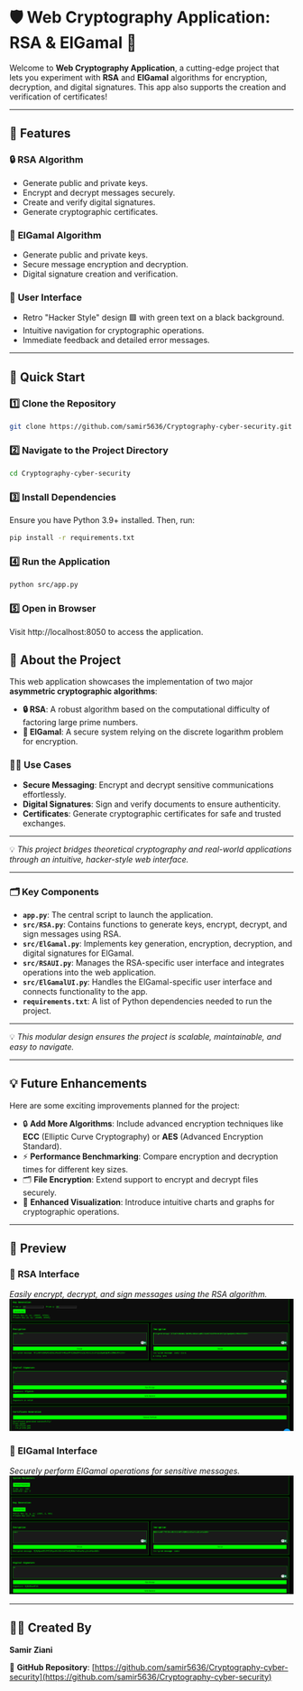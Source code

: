 # 🛡️ Web Cryptography Application: RSA & ElGamal 🔐

Welcome to **Web Cryptography Application**, a cutting-edge project that lets you experiment with **RSA** and **ElGamal** algorithms for encryption, decryption, and digital signatures. This app also supports the creation and verification of certificates!

---

## 🌟 Features
### 🔒 **RSA Algorithm**
- Generate public and private keys.
- Encrypt and decrypt messages securely.
- Create and verify digital signatures.
- Generate cryptographic certificates.

### 🔑 **ElGamal Algorithm**
- Generate public and private keys.
- Secure message encryption and decryption.
- Digital signature creation and verification.

### 🎨 **User Interface**
- Retro "Hacker Style" design 🟩 with green text on a black background.
- Intuitive navigation for cryptographic operations.
- Immediate feedback and detailed error messages.

---

## 🚀 Quick Start

### 1️⃣ Clone the Repository
```bash
git clone https://github.com/samir5636/Cryptography-cyber-security.git

```
### 2️⃣ Navigate to the Project Directory

```bash
cd Cryptography-cyber-security
```

### 3️⃣ Install Dependencies
Ensure you have Python 3.9+ installed. Then, run:
```bash
pip install -r requirements.txt

```

### 4️⃣ Run the Application
```bash
python src/app.py

```
### 5️⃣ Open in Browser
Visit http://localhost:8050 to access the application.

## 📜 About the Project

This web application showcases the implementation of two major **asymmetric cryptographic algorithms**:

- **🔒 RSA**: A robust algorithm based on the computational difficulty of factoring large prime numbers.
- **🔑 ElGamal**: A secure system relying on the discrete logarithm problem for encryption.

### 🧑‍💻 Use Cases
- **Secure Messaging**: Encrypt and decrypt sensitive communications effortlessly.
- **Digital Signatures**: Sign and verify documents to ensure authenticity.
- **Certificates**: Generate cryptographic certificates for safe and trusted exchanges.

---

💡 *This project bridges theoretical cryptography and real-world applications through an intuitive, hacker-style web interface.*

---

### 🗂️ Key Components
- **`app.py`**: The central script to launch the application.
- **`src/RSA.py`**: Contains functions to generate keys, encrypt, decrypt, and sign messages using RSA.
- **`src/ElGamal.py`**: Implements key generation, encryption, decryption, and digital signatures for ElGamal.
- **`src/RSAUI.py`**: Manages the RSA-specific user interface and integrates operations into the web application.
- **`src/ElGamalUI.py`**: Handles the ElGamal-specific user interface and connects functionality to the app.
- **`requirements.txt`**: A list of Python dependencies needed to run the project.

---

💡 *This modular design ensures the project is scalable, maintainable, and easy to navigate.*  

---

## 💡 Future Enhancements

Here are some exciting improvements planned for the project:

- 🔒 **Add More Algorithms**: Include advanced encryption techniques like **ECC** (Elliptic Curve Cryptography) or **AES** (Advanced Encryption Standard).
- ⚡ **Performance Benchmarking**: Compare encryption and decryption times for different key sizes.
- 🗂️ **File Encryption**: Extend support to encrypt and decrypt files securely.
- 🎨 **Enhanced Visualization**: Introduce intuitive charts and graphs for cryptographic operations.

---

## 📸 Preview

### 🔐 RSA Interface  
*Easily encrypt, decrypt, and sign messages using the RSA algorithm.*  
![RSA Interface](https://github.com/samir5636/Cryptography-cyber-security/blob/main/img/RSA.png)

### 🔑 ElGamal Interface  
*Securely perform ElGamal operations for sensitive messages.*  
![ElGamal Interface](https://github.com/samir5636/Cryptography-cyber-security/blob/main/img/ELGamal.png)

---

## 👨‍💻 Created By

**Samir Ziani**  

🔗 **GitHub Repository**: [https://github.com/samir5636/Cryptography-cyber-security](https://github.com/samir5636/Cryptography-cyber-security)
